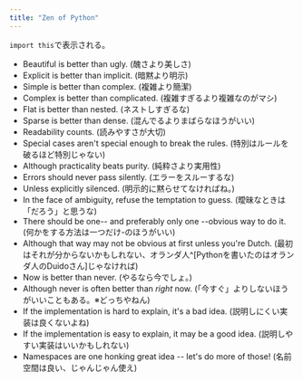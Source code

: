 ```yaml
---
title: "Zen of Python"
---
```


`import this`で表示される。

- Beautiful is better than ugly. (醜さより美しさ)
- Explicit is better than implicit. (暗黙より明示)
- Simple is better than complex. (複雑より簡潔)
- Complex is better than complicated. (複雑すぎるより複雑なのがマシ)
- Flat is better than nested. (ネストしすぎるな)
- Sparse is better than dense. (混んでるよりまばらなほうがいい)
- Readability counts. (読みやすさが大切)
- Special cases aren't special enough to break the rules.
  (特別はルールを破るほど特別じゃない)
- Although practicality beats purity. (純粋さより実用性)
- Errors should never pass silently. (エラーをスルーするな)
- Unless explicitly silenced. (明示的に黙らせてなければね。)
- In the face of ambiguity, refuse the temptation to guess.
  (曖昧なときは「だろう」と思うな)
- There should be one-- and preferably only one --obvious way to do it.
  (何かをする方法は一つだけ-のほうがいい)
- Although that way may not be obvious at first unless you're Dutch.
  (最初はそれが分からないかもしれない、オランダ人^[Pythonを書いたのはオランダ人のDuidoさん]じゃなければ)
- Now is better than never. (やるなら今でしょ。)
- Although never is often better than *right* now.
  (「今すぐ」よりしないほうがいいこともある。※どっちやねん)
- If the implementation is hard to explain, it's a bad idea.
  (説明しにくい実装は良くないよね)
- If the implementation is easy to explain, it may be a good idea.
  (説明しやすい実装はいいかもしれない)
- Namespaces are one honking great idea -- let's do more of those!
  (名前空間は良い、じゃんじゃん使え)
